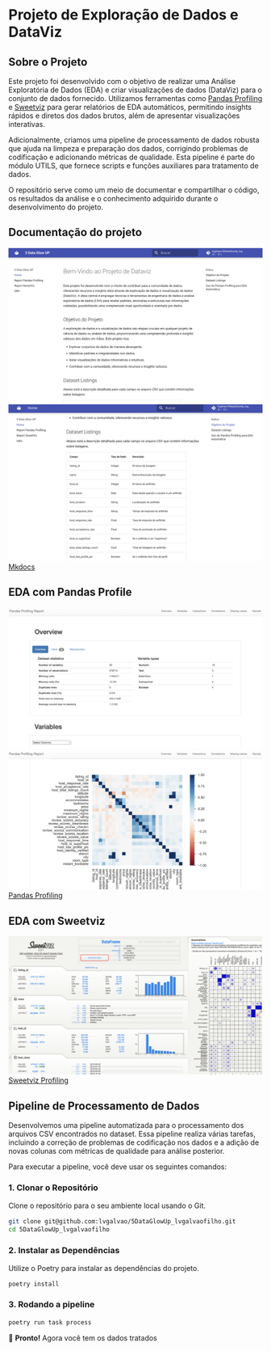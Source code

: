 # Projeto de Exploração de Dados e DataViz

## Sobre o Projeto

Este projeto foi desenvolvido com o objetivo de realizar uma Análise Exploratória de Dados (EDA) e criar visualizações de dados (DataViz) para o conjunto de dados fornecido. Utilizamos ferramentas como [Pandas Profiling](https://lvgalvao.github.io/5DataGlowUp_lvgalvaofilho/reports/pandas_profiling_report.html) e [Sweetviz](https://lvgalvao.github.io/5DataGlowUp_lvgalvaofilho/reports/sweetviz_report.html) para gerar relatórios de EDA automáticos, permitindo insights rápidos e diretos dos dados brutos, além de apresentar visualizações interativas.

Adicionalmente, criamos uma pipeline de processamento de dados robusta que ajuda na limpeza e preparação dos dados, corrigindo problemas de codificação e adicionando métricas de qualidade. Esta pipeline é parte do módulo UTILS, que fornece scripts e funções auxiliares para tratamento de dados.

O repositório serve como um meio de documentar e compartilhar o código, os resultados da análise e o conhecimento adquirido durante o desenvolvimento do projeto.

## Documentação do projeto

![Mkdocs](static/mkdocs.png)
![Mkdocs_02](static/mkdocs_2.png)
[Mkdocs](https://lvgalvao.github.io/5DataGlowUp_lvgalvaofilho/)

## EDA com Pandas Profile

![Pandas_01](static/pandas_profile_1.png)
![Pandas_02](static/pandas_profile.png)
[Pandas Profiling](https://lvgalvao.github.io/5DataGlowUp_lvgalvaofilho/reports/pandas_profiling_report.html)

## EDA com Sweetviz

![Sweet](static/sweet_profile.png)
[Sweetviz Profiling](https://lvgalvao.github.io/5DataGlowUp_lvgalvaofilho/reports/pandas_profiling_report.html)

## Pipeline de Processamento de Dados

Desenvolvemos uma pipeline automatizada para o processamento dos arquivos CSV encontrados no dataset. Essa pipeline realiza várias tarefas, incluindo a correção de problemas de codificação nos dados e a adição de novas colunas com métricas de qualidade para análise posterior.

Para executar a pipeline, você deve usar os seguintes comandos:

### 1. Clonar o Repositório

Clone o repositório para o seu ambiente local usando o Git.

```sh
git clone git@github.com:lvgalvao/5DataGlowUp_lvgalvaofilho.git
cd 5DataGlowUp_lvgalvaofilho
```

### 2. Instalar as Dependências

Utilize o Poetry para instalar as dependências do projeto.

```sh
poetry install
```

### 3. Rodando a pipeline

```sh
poetry run task process
```

🎉 **Pronto!** Agora você tem os dados tratados